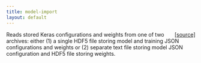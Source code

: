 ```yaml
---
title: model-import
layout: default
---
```

<span style="float:right;"> [[source]](https://github.com/deeplearning4j/deeplearning4j/tree/master/deeplearning4j/deeplearning4j-modelimport/src/main/java/org/deeplearning4j/nn/modelimport/keras//KerasModelImport.java) </span>
Reads stored Keras configurations and weights from one of two archives:
either (1) a single HDF5 file storing model and training JSON configurations
and weights or (2) separate text file storing model JSON configuration and
HDF5 file storing weights.

